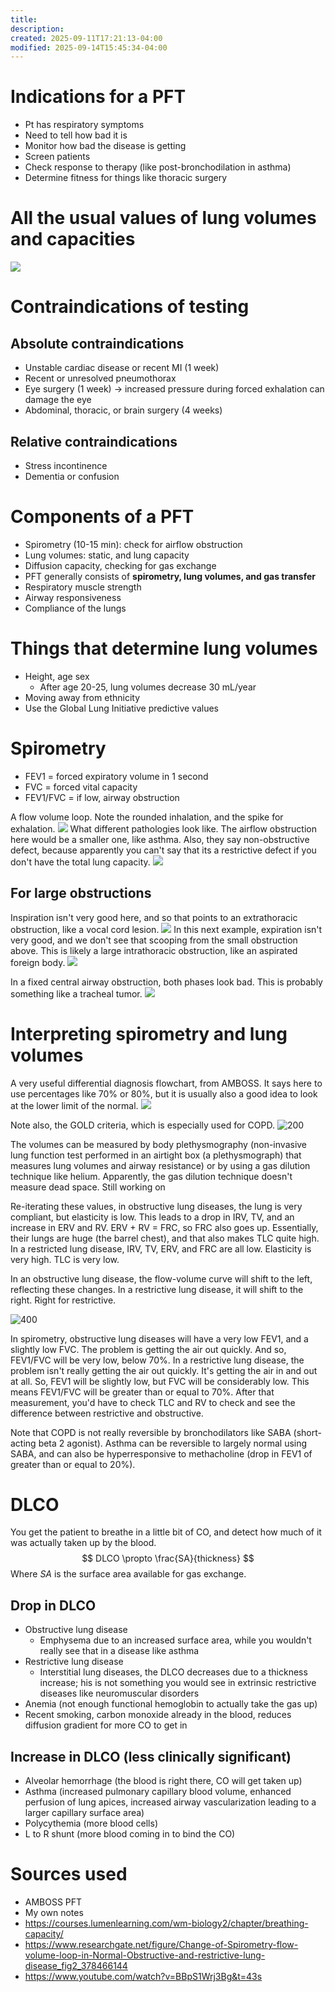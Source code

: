 ```yaml
---
title:
description:
created: 2025-09-11T17:21:13-04:00
modified: 2025-09-14T15:45:34-04:00
---
```

# Indications for a PFT
- Pt has respiratory symptoms
- Need to tell how bad it is
- Monitor how bad the disease is getting
- Screen patients
- Check response to therapy (like post-bronchodilation in asthma)
- Determine fitness for things like thoracic surgery
# All the usual values of lung volumes and capacities
![](00%20media/{4790CB4F-4DC5-4167-A15A-4D15F8484F3D}.png)
# Contraindications of testing
## Absolute contraindications
- Unstable cardiac disease or recent MI (1 week)
- Recent or unresolved pneumothorax
- Eye surgery (1 week) → increased pressure during forced exhalation can damage the eye
- Abdominal, thoracic, or brain surgery (4 weeks)
## Relative contraindications
- Stress incontinence
- Dementia or confusion
# Components of a PFT
- Spirometry (10-15 min): check for airflow obstruction
- Lung volumes: static, and lung capacity
- Diffusion capacity, checking for gas exchange
- PFT generally consists of **spirometry, lung volumes, and gas transfer**
- Respiratory muscle strength
- Airway responsiveness
- Compliance of the lungs
# Things that determine lung volumes
- Height, age sex
	- After age 20-25, lung volumes decrease 30 mL/year
- Moving away from ethnicity
- Use the Global Lung Initiative predictive values
# Spirometry
- FEV1 = forced expiratory volume in 1 second
- FVC = forced vital capacity
- FEV1/FVC = if low, airway obstruction

A flow volume loop. Note the rounded inhalation, and the spike for exhalation.
![](00%20media/{6059FE34-585E-4A93-B62A-DD3585E16FC0}.png)
What different pathologies look like. The airflow obstruction here would be a smaller one, like asthma. Also, they say non-obstructive defect, because apparently you can't say that its a restrictive defect if you don't have the total lung capacity.
![](00%20media/{DB01048C-E6CC-4B1C-BFCA-F632F8EEB793}.png)

## For large obstructions
Inspiration isn't very good here, and so that points to an extrathoracic obstruction, like a vocal cord lesion.
![](00%20media/{7D945BAE-630C-4EAF-B6A7-1EEE95E7D93B}.png)
In this next example, expiration isn't very good, and we don't see that scooping from the small obstruction above. This is likely a large intrathoracic obstruction, like an aspirated foreign body.
![](00%20media/{11787C7B-A096-4916-8AFF-1AF85DE6677F}.png)

In a fixed central airway obstruction, both phases look bad. This is probably something like a tracheal tumor.
![](00%20media/{A27EE724-86DF-4266-8264-611A13DB5355}.png)
# Interpreting spirometry and lung volumes
A very useful differential diagnosis flowchart, from AMBOSS. It says here to use percentages like 70% or 80%, but it is usually also a good idea to look at the lower limit of the normal.
![](00%20media/big_604edaea56cd1.jpg)

Note also, the GOLD criteria, which is especially used for COPD.
![200](00%20media/{54A46A03-403B-4121-A239-8258C8D6EFCC}.png)

The volumes can be measured by body plethysmography (non-invasive lung function test performed in an airtight box (a plethysmograph) that measures lung volumes and airway resistance) or by using a gas dilution technique like helium. Apparently, the gas dilution technique doesn't measure dead space. Still working on 

Re-iterating these values, in obstructive lung diseases, the lung is very compliant, but elasticity is low. This leads to a drop in IRV, TV, and an increase in ERV and RV. ERV + RV = FRC, so FRC also goes up. Essentially, their lungs are huge (the barrel chest), and that also makes TLC quite high. In a restricted lung disease, IRV, TV, ERV, and FRC are all low. Elasticity is very high. TLC is very low. 

In an obstructive lung disease, the flow-volume curve will shift to the left, reflecting these changes. In a restrictive lung disease, it will shift to the right. Right for restrictive.

![400](00%20media/Change-of-Spirometry-flow-volume-loop-in-Normal-Obstructive-and-restrictive-lung-disease.png)

In spirometry, obstructive lung diseases will have a very low FEV1, and a slightly low FVC. The problem is getting the air out quickly. And so, FEV1/FVC will be very low, below 70%. In a restrictive lung disease, the problem isn't really getting the air out quickly. It's getting the air in and out at all. So, FEV1 will be slightly low, but FVC will be considerably low. This means FEV1/FVC will be greater than or equal to 70%. After that measurement, you'd have to check TLC and RV to check and see the difference between restrictive and obstructive. 

Note that COPD is not really reversible by bronchodilators like SABA (short-acting beta 2 agonist). Asthma can be reversible to largely normal using SABA, and can also be hyperresponsive to methacholine (drop in FEV1 of greater than or equal to 20%). 
# DLCO
You get the patient to breathe in a little bit of CO, and detect how much of it was actually taken up by the blood.
$$
DLCO \propto \frac{SA}{thickness}
$$
Where $SA$ is the surface area available for gas exchange. 
## Drop in DLCO
- Obstructive lung disease
	- Emphysema due to an increased surface area, while you wouldn't really see that in a disease like asthma
- Restrictive lung disease
	- Interstitial lung diseases, the DLCO decreases due to a thickness increase; his is not something you would see in extrinsic restrictive diseases like neuromuscular disorders
- Anemia (not enough functional hemoglobin to actually take the gas up)
- Recent smoking, carbon monoxide already in the blood, reduces diffusion gradient for more CO to get in
## Increase in DLCO (less clinically significant)
- Alveolar hemorrhage (the blood is right there, CO will get taken up)
- Asthma (increased pulmonary capillary blood volume, enhanced perfusion of lung apices, increased airway vascularization leading to a larger capillary surface area)
- Polycythemia (more blood cells)
- L to R shunt (more blood coming in to bind the CO)


# Sources used
- AMBOSS PFT
- My own notes
- https://courses.lumenlearning.com/wm-biology2/chapter/breathing-capacity/
- https://www.researchgate.net/figure/Change-of-Spirometry-flow-volume-loop-in-Normal-Obstructive-and-restrictive-lung-disease_fig2_378466144
- https://www.youtube.com/watch?v=BBpS1Wrj3Bg&t=43s